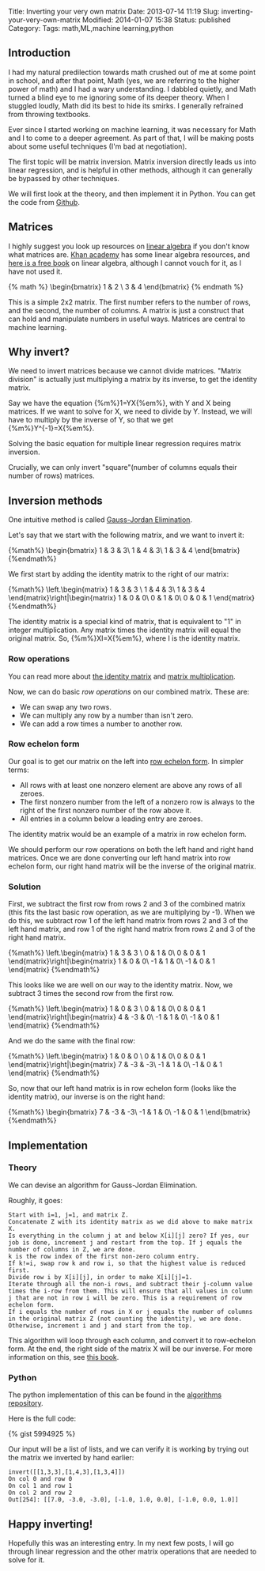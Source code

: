 Title: Inverting your very own matrix
Date: 2013-07-14 11:19
Slug: inverting-your-very-own-matrix
Modified: 2014-01-07 15:38
Status: published
Category: 
Tags: math,ML,machine learning,python


Introduction
----------------------------

I had my natural predilection towards math crushed out of me at some point in school, and after that point, Math (yes, we are referring to the higher power of math) and I had a wary understanding. I dabbled quietly, and Math turned a blind eye to me ignoring some of its deeper theory. When I stuggled loudly, Math did its best to hide its smirks. I generally refrained from throwing textbooks.

Ever since I started working on machine learning, it was necessary for Math and I to come to a deeper agreement. As part of that, I will be making posts about some useful techniques (I'm bad at negotiation).

The first topic will be matrix inversion. Matrix inversion directly leads us into linear regression, and is helpful in other methods, although it can generally be bypassed by other techniques.

We will first look at the theory, and then implement it in Python. You can get the code from [Github](https://github.com/vikparuchuri/algorithms).

<!--more-->

Matrices
----------------------------

I highly suggest you look up resources on [linear algebra](http://en.wikipedia.org/wiki/Linear_algebra) if you don't know what matrices are. [Khan academy](https://www.khanacademy.org/math/linear-algebra) has some linear algebra resources, and [here is a free book](http://joshua.smcvt.edu/linearalgebra/#current_version) on linear algebra, although I cannot vouch for it, as I have not used it.

{% math %}
\begin{bmatrix}
1 & 2 \\
3 & 4
\end{bmatrix}
{% endmath %}

This is a simple 2x2 matrix. The first number refers to the number of rows, and the second, the number of columns. A matrix is just a construct that can hold and manipulate numbers in useful ways. Matrices are central to machine learning.

Why invert?
-----------------------------

We need to invert matrices because we cannot divide matrices. "Matrix division" is actually just multiplying a matrix by its inverse, to get the identity matrix.

Say we have the equation {%m%}1=YX{%em%}, with Y and X being matrices. If we want to solve for X, we need to divide by Y. Instead, we will have to multiply by the inverse of Y, so that we get {%m%}Y^{-1}=X{%em%}.

Solving the basic equation for multiple linear regression requires matrix inversion.

Crucially, we can only invert "square"(number of columns equals their number of rows) matrices.

Inversion methods
------------------------------

One intuitive method is called [Gauss-Jordan Elimination](http://en.wikipedia.org/wiki/Gaussian_elimination).

Let's say that we start with the following matrix, and we want to invert it:

{%math%}
\begin{bmatrix}
1 & 3 & 3\\
1 & 4 & 3\\
1 & 3 & 4
\end{bmatrix}
{%endmath%}

We first start by adding the identity matrix to the right of our matrix:

{%math%}
\left.\begin{matrix}
 1 & 3 & 3 \\
 1 & 4 & 3\\
 1 & 3 & 4
\end{matrix}\right|\begin{matrix}
1 & 0 & 0\\
0 & 1 & 0\\
0 & 0 & 1
\end{matrix}
{%endmath%}

The identity matrix is a special kind of matrix, that is equivalent to "1" in integer multiplication. Any matrix times the identity matrix will equal the original matrix. So, {%m%}XI=X{%em%}, where I is the identity matrix.

### Row operations

You can read more about [the identity matrix](http://faculty.wlc.edu/buelow/PRC/nt6-4.htm) and [matrix multiplication](http://www.mathsisfun.com/algebra/matrix-multiplying.html).

Now, we can do basic *row operations* on our combined matrix. These are:

* We can swap any two rows.
* We can multiply any row by a number than isn't zero.
* We can add a row times a number to another row.

### Row echelon form

Our goal is to get our matrix on the left into [row echelon form](http://en.wikipedia.org/wiki/Row_echelon_form). In simpler terms:

* All rows with at least one nonzero element are above any rows of all zeroes.
* The first nonzero number from the left of a nonzero row is always to the right of the first nonzero number of the row above it.
* All entries in a column below a leading entry are zeroes.

The identity matrix would be an example of a matrix in row echelon form.

We should perform our row operations on both the left hand and right hand matrices. Once we are done converting our left hand matrix into row echelon form, our right hand matrix will be the inverse of the original matrix.

### Solution

First, we subtract the first row from rows 2 and 3 of the combined matrix (this fits the last basic row operation, as we are multiplying by -1). When we do this, we subtract row 1 of the left hand matrix from rows 2 and 3 of the left hand matrix, and row 1 of the right hand matrix from rows 2 and 3 of the right hand matrix.

{%math%}
\left.\begin{matrix}
 1 & 3 & 3 \\
 0 & 1 & 0\\
 0 & 0 & 1
\end{matrix}\right|\begin{matrix}
1 & 0 & 0\\
-1 & 1 & 0\\
-1 & 0 & 1
\end{matrix}
{%endmath%}

This looks like we are well on our way to the identity matrix. Now, we subtract 3 times the second row from the first row.

{%math%}
\left.\begin{matrix}
 1 & 0 & 3 \\
 0 & 1 & 0\\
 0 & 0 & 1
\end{matrix}\right|\begin{matrix}
4 & -3 & 0\\
-1 & 1 & 0\\
-1 & 0 & 1
\end{matrix}
{%endmath%}

And we do the same with the final row:

{%math%}
\left.\begin{matrix}
 1 & 0 & 0 \\
 0 & 1 & 0\\
 0 & 0 & 1
\end{matrix}\right|\begin{matrix}
7 & -3 & -3\\
-1 & 1 & 0\\
-1 & 0 & 1
\end{matrix}
{%endmath%}

So, now that our left hand matrix is in row echelon form (looks like the identity matrix), our inverse is on the right hand:

{%math%}
\begin{bmatrix}
7 & -3 & -3\\
-1 & 1 & 0\\
-1 & 0 & 1
\end{bmatrix}
{%endmath%}

Implementation
--------------------------

### Theory

We can devise an algorithm for Gauss-Jordan Elimination.

Roughly, it goes:

```
Start with i=1, j=1, and matrix Z.
Concatenate Z with its identity matrix as we did above to make matrix X.
Is everything in the column j at and below X[i][j] zero? If yes, our job is done, increment j and restart from the top. If j equals the number of columns in Z, we are done.
k is the row index of the first non-zero column entry.
If k!=i, swap row k and row i, so that the highest value is reduced first.
Divide row i by X[i][j], in order to make X[i][j]=1.
Iterate through all the non-i rows, and subtract their j-column value times the i-row from them. This will ensure that all values in column j that are not in row i will be zero. This is a requirement of row echelon form.
If i equals the number of rows in X or j equals the number of columns in the original matrix Z (not counting the identity), we are done.
Otherwise, increment i and j and start from the top.
```

This algorithm will loop through each column, and convert it to row-echelon form. At the end, the right side of the matrix X will be our inverse. For more information on this, see [this book](http://www.numbertheory.org/book/mp103.pdf).

### Python

The python implementation of this can be found in the [algorithms repository](https://github.com/vikparuchuri/algorithms).

Here is the full code:

{% gist 5994925 %}

Our input will be a list of lists, and we can verify it is working by trying out the matrix we inverted by hand earlier:

```
invert([[1,3,3],[1,4,3],[1,3,4]])
On col 0 and row 0
On col 1 and row 1
On col 2 and row 2
Out[254]: [[7.0, -3.0, -3.0], [-1.0, 1.0, 0.0], [-1.0, 0.0, 1.0]]
```

Happy inverting!
-------------------------

Hopefully this was an interesting entry. In my next few posts, I will go through linear regression and the other matrix operations that are needed to solve for it.